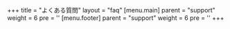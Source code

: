 +++
title = "よくある質問"
layout = "faq"
[menu.main]
  parent = "support"
  weight = 6
  pre = '<i class="fas fa-fw fa-question-circle me-1"></i>'
[menu.footer]
  parent = "support"
  weight = 6
  pre = '<i class="fas fa-fw fa-question-circle me-1"></i>'
+++
